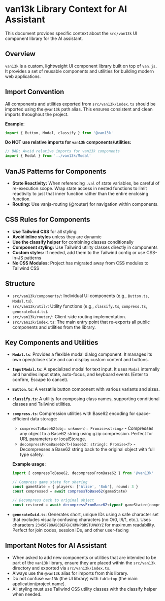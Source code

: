 # van13k Library Context for AI Assistant

This document provides specific context about the `src/van13k` UI component library for the AI assistant.

## Overview

`van13k` is a custom, lightweight UI component library built on top of `van.js`. It provides a set of reusable components and utilities for building modern web applications.

## Import Convention

All components and utilities exported from `src/van13k/index.ts` should be imported using the `@van13k` path alias. This ensures consistent and clean imports throughout the project.

**Example:**

```typescript
import { Button, Modal, classify } from '@van13k'
```

**Do NOT use relative imports for `van13k` components/utilities:**

```typescript
// BAD: Avoid relative imports for van13k components
import { Modal } from '../van13k/Modal'
```

## VanJS Patterns for Components

- **State Reactivity:** When referencing `.val` of state variables, be careful of re-execution scope. Wrap state access in nested functions to limit reactivity to just that inner function rather than the entire enclosing function.
- **Routing:** Use vanjs-routing (@router) for navigation within components.

## CSS Rules for Components

- **Use Tailwind CSS** for all styling
- **Avoid inline styles** unless they are dynamic
- **Use the classify helper** for combining classes conditionally
- **Component styling:** Use Tailwind utility classes directly in components
- **Custom styles:** If needed, add them to the Tailwind config or use CSS-in-JS patterns
- **No CSS Modules:** Project has migrated away from CSS modules to Tailwind CSS

## Structure

- `src/van13k/components/`: Individual UI components (e.g., `Button.ts`, `Modal.ts`).
- `src/van13k/util/`: Utility functions (e.g., `classify.ts`, `compress.ts`, `generateGuid.ts`).
- `src/van13k/router/`: Client-side routing implementation.
- `src/van13k/index.ts`: The main entry point that re-exports all public components and utilities from the library.

## Key Components and Utilities

- **`Modal.ts`**: Provides a flexible modal dialog component. It manages its own open/close state and can display custom content and buttons.
- **`InputModal.ts`**: A specialized modal for text input. It uses `Modal` internally and handles input state, auto-focus, and keyboard events (Enter to confirm, Escape to cancel).
- **`Button.ts`**: A versatile button component with various variants and sizes.
- **`classify.ts`**: A utility for composing class names, supporting conditional classes and Tailwind utilities.
- **`compress.ts`**: Compression utilities with Base62 encoding for space-efficient data storage:

  - `compressToBase62(obj: unknown): Promise<string>` - Compresses any object to a Base62 string using gzip compression. Perfect for URL parameters or localStorage.
  - `decompressFromBase62<T>(base62: string): Promise<T>` - Decompresses a Base62 string back to the original object with full type safety.

  **Example usage:**

  ```typescript
  import { compressToBase62, decompressFromBase62 } from '@van13k'

  // Compress game state for sharing
  const gameState = { players: ['Alice', 'Bob'], round: 3 }
  const compressed = await compressToBase62(gameState)

  // Decompress back to original object
  const restored = await decompressFromBase62<typeof gameState>(compressed)
  ```

- **`generateGuid.ts`**: Generates short, unique IDs using a safe character set that excludes visually confusing characters (no O/0, I/l/1, etc.). Uses characters `23456789ABCDEFGHJKMNPQRSTUVWXYZ` for maximum readability. Perfect for join codes, session IDs, and other user-facing

## Important Notes for AI Assistant

- When asked to add new components or utilities that are intended to be part of the `van13k` library, ensure they are placed within the `src/van13k` directory and exported via `src/van13k/index.ts`.
- Always use the `@van13k` alias for imports from this library.
- Do not confuse `van13k` (the UI library) with `fabletop` (the main application/project name).
- All styling must use Tailwind CSS utility classes with the classify helper when needed.
